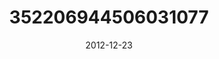 ---
title: "352206944506031077"
image: "2012-12-23 06.59.21 352206944506031077_46248401"
date: "2012-12-23"
type: "photo"
---